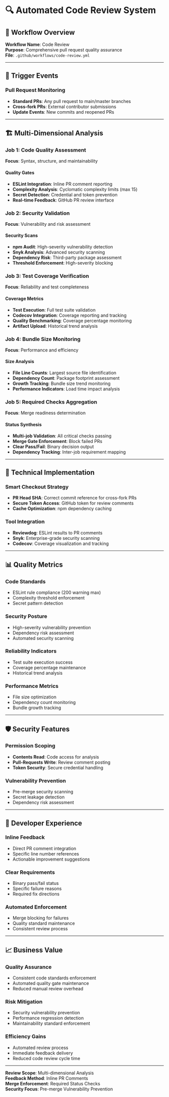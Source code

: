 # 🔍 Automated Code Review System

## 🎯 Workflow Overview
**Workflow Name**: Code Review  
**Purpose**: Comprehensive pull request quality assurance  
**File**: `.github/workflows/code-review.yml`

---

## 🚀 Trigger Events

### Pull Request Monitoring
- **Standard PRs**: Any pull request to main/master branches
- **Cross-fork PRs**: External contributor submissions
- **Update Events**: New commits and reopened PRs

---

## 🏗️ Multi-Dimensional Analysis

### Job 1: Code Quality Assessment
**Focus**: Syntax, structure, and maintainability

#### Quality Gates
- **ESLint Integration**: Inline PR comment reporting
- **Complexity Analysis**: Cyclomatic complexity limits (max 15)
- **Secret Detection**: Credential and token prevention
- **Real-time Feedback**: GitHub PR review interface

### Job 2: Security Validation  
**Focus**: Vulnerability and risk assessment

#### Security Scans
- **npm Audit**: High-severity vulnerability detection
- **Snyk Analysis**: Advanced security scanning
- **Dependency Risk**: Third-party package assessment
- **Threshold Enforcement**: High-severity blocking

### Job 3: Test Coverage Verification
**Focus**: Reliability and test completeness

#### Coverage Metrics
- **Test Execution**: Full test suite validation
- **Codecov Integration**: Coverage reporting and tracking
- **Quality Benchmarking**: Coverage percentage monitoring
- **Artifact Upload**: Historical trend analysis

### Job 4: Bundle Size Monitoring
**Focus**: Performance and efficiency

#### Size Analysis
- **File Line Counts**: Largest source file identification
- **Dependency Count**: Package footprint assessment
- **Growth Tracking**: Bundle size trend monitoring
- **Performance Indicators**: Load time impact analysis

### Job 5: Required Checks Aggregation
**Focus**: Merge readiness determination

#### Status Synthesis
- **Multi-job Validation**: All critical checks passing
- **Merge Gate Enforcement**: Block failed PRs
- **Clear Pass/Fail**: Binary decision output
- **Dependency Tracking**: Inter-job requirement mapping

---

## 🔧 Technical Implementation

### Smart Checkout Strategy
- **PR Head SHA**: Correct commit reference for cross-fork PRs
- **Secure Token Access**: GitHub token for review comments
- **Cache Optimization**: npm dependency caching

### Tool Integration
- **Reviewdog**: ESLint results to PR comments
- **Snyk**: Enterprise-grade security scanning
- **Codecov**: Coverage visualization and tracking

---

## 📊 Quality Metrics

### Code Standards
- ESLint rule compliance (200 warning max)
- Complexity threshold enforcement
- Secret pattern detection

### Security Posture
- High-severity vulnerability prevention
- Dependency risk assessment
- Automated security scanning

### Reliability Indicators
- Test suite execution success
- Coverage percentage maintenance
- Historical trend analysis

### Performance Metrics
- File size optimization
- Dependency count monitoring
- Bundle growth tracking

---

## 🛡️ Security Features

### Permission Scoping
- **Contents Read**: Code access for analysis
- **Pull-Requests Write**: Review comment posting
- **Token Security**: Secure credential handling

### Vulnerability Prevention
- Pre-merge security scanning
- Secret leakage detection
- Dependency risk assessment

---

## 🎯 Developer Experience

### Inline Feedback
- Direct PR comment integration
- Specific line number references
- Actionable improvement suggestions

### Clear Requirements
- Binary pass/fail status
- Specific failure reasons
- Required fix directions

### Automated Enforcement
- Merge blocking for failures
- Quality standard maintenance
- Consistent review process

---

## 📈 Business Value

### Quality Assurance
- Consistent code standards enforcement
- Automated quality gate maintenance
- Reduced manual review overhead

### Risk Mitigation
- Security vulnerability prevention
- Performance regression detection
- Maintainability standard enforcement

### Efficiency Gains
- Automated review process
- Immediate feedback delivery
- Reduced code review cycle time

---

**Review Scope**: Multi-dimensional Analysis  
**Feedback Method**: Inline PR Comments  
**Merge Enforcement**: Required Status Checks  
**Security Focus**: Pre-merge Vulnerability Prevention
